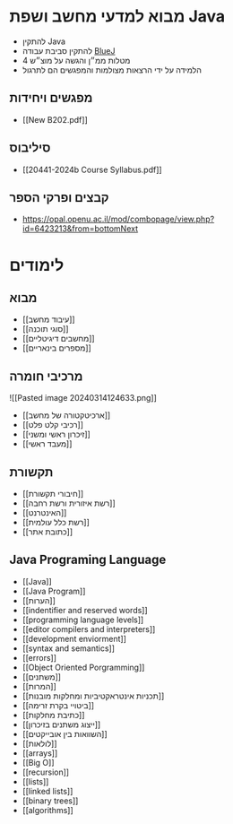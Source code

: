 # מבוא למדעי מחשב ושפת Java
- להתקין Java
- להתקין סביבת עבודה [BlueJ](www.bluej.org) 
- 4 מטלות ממ״ן והגשה על מוצ״ש
- הלמידה על ידי הרצאות מצולמות והמפגשים הם לתרגול
## מפגשים ויחידות
- [[New B202.pdf]]
## סיליבוס
- [[20441-2024b Course Syllabus.pdf]]
## קבצים ופרקי הספר
- https://opal.openu.ac.il/mod/combopage/view.php?id=6423213&from=bottomNext
# לימודים
## מבוא
- [[עיבוד מחשב]]
- [[סוגי תוכנה]]
- [[מחשבים דיגיטליים]]
- [[מספרים בינאריים]]
## מרכיבי חומרה
![[Pasted image 20240314124633.png]]
- [[ארכיטקטורה של מחשב]]
- [[רכיבי קלט פלט]]
- [[זיכרון ראשי ומשני]]
- [[מעבד ראשי]]
## תקשורת
- [[חיבורי תקשורת]]
- [[רשת איזורית ורשת רחבה]]
- [[האינטרנט]]
- [[רשת כלל עולמית]]
- [[כתובת אתר]]
## Java Programing Language
- [[Java]]
- [[Java Program]]
- [[הערות]]
- [[indentifier and reserved words]]
- [[programming language levels]]
- [[editor compilers and interpreters]]
- [[development enviorment]]
- [[syntax and semantics]]
- [[errors]]
- [[Object Oriented Porgramming]]
- [[משתנים]]
- [[המרות]]
- [[תכניות אינטראקטיביות ומחלקות מובנות]]
- [[ביטויי בקרת זרימה]]
- [[כתיבת מחלקות]]
- [[ייצוג משתנים בזיכרון]]
- [[השוואות בין אובייקטים]]
- [[לולאות]]
- [[arrays]]
- [[Big O]]
- [[recursion]]
- [[lists]]
- [[linked lists]]
- [[binary trees]]
- [[algorithms]]